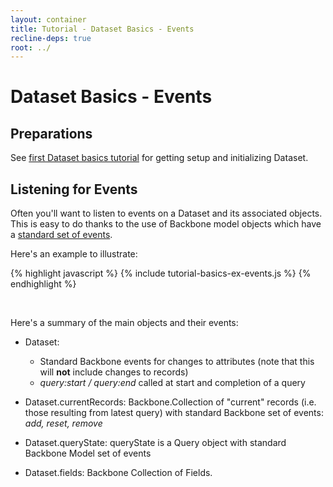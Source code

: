 ```yaml
---
layout: container
title: Tutorial - Dataset Basics - Events
recline-deps: true
root: ../
---
```


<div class="page-header">
  <h1>
    Dataset Basics - Events
  </h1>
</div>


## Preparations

See <a href="{{page.root}}/docs/tutorial-basics.html">first Dataset basics tutorial</a> for getting setup and initializing Dataset.

<script type="text/javascript">
{% include data.js %}
var dataset = new recline.Model.Dataset({
  records: data
});
</script>

## Listening for Events

Often you'll want to listen to events on a Dataset and its associated objects. This is easy to do thanks to the use of Backbone model objects which have a [standard set of events](http://backbonejs.org/#FAQ-events).

Here's an example to illustrate:

{% highlight javascript %}
{% include tutorial-basics-ex-events.js %}
{% endhighlight %}

<div class="ex-events well">&nbsp;</div>

<script type="text/javascript">
$('.ex-events').html('');
{% include tutorial-basics-ex-events.js %}
</script>

Here's a summary of the main objects and their events:

* Dataset:

  * Standard Backbone events for changes to attributes (note that this will **not** include changes to records)
  * *query:start / query:end* called at start and completion of a query

* Dataset.currentRecords: Backbone.Collection of "current" records (i.e. those resulting from latest query) with standard Backbone set of events: *add, reset, remove* 

* Dataset.queryState: queryState is a Query object with standard Backbone Model set of events

* Dataset.fields: Backbone Collection of Fields.

